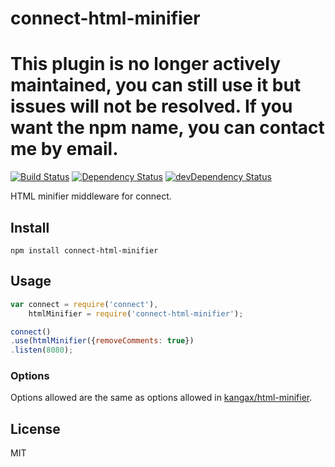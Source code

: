 # connect-html-minifier

# This plugin is no longer actively maintained, you can still use it but issues will not be resolved. If you want the npm name, you can contact me by email.

[![Build Status](https://travis-ci.org/neoziro/connect-html-minifier.svg?branch=master)](https://travis-ci.org/neoziro/connect-html-minifier)
[![Dependency Status](https://david-dm.org/neoziro/connect-html-minifier.svg?theme=shields.io)](https://david-dm.org/neoziro/connect-html-minifier)
[![devDependency Status](https://david-dm.org/neoziro/connect-html-minifier/dev-status.svg?theme=shields.io)](https://david-dm.org/neoziro/connect-html-minifier#info=devDependencies)

HTML minifier middleware for connect.

## Install

````
npm install connect-html-minifier
````

## Usage

````javascript
var connect = require('connect'),
    htmlMinifier = require('connect-html-minifier');

connect()
.use(htmlMinifier({removeComments: true})
.listen(8080);
````

### Options

Options allowed are the same as options allowed in [kangax/html-minifier](https://github.com/kangax/html-minifier/).

## License

MIT

